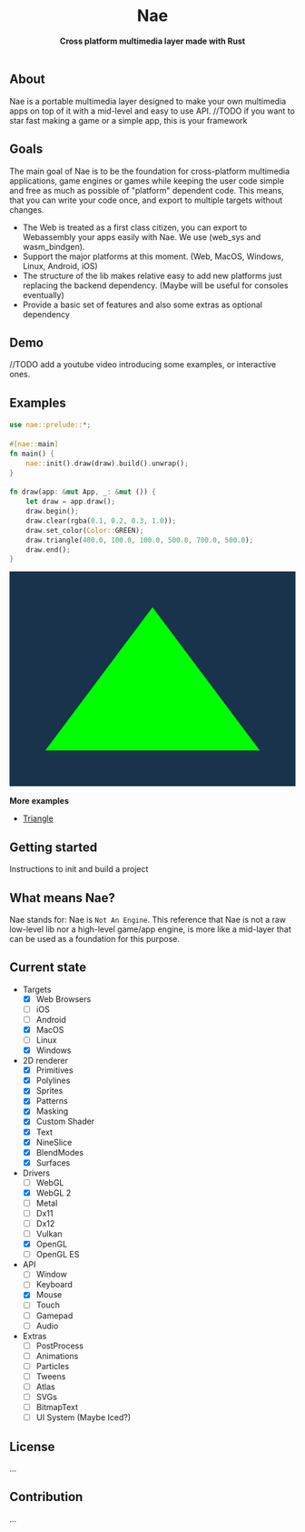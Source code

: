 <h1 align="center">Nae</h1>
<div align="center">
 <strong>
   Cross platform multimedia layer made with Rust
 </strong>
</div>

<br />

## About
Nae is a portable multimedia layer designed to make your own multimedia apps on top of it with a mid-level and easy to use API.
//TODO if you want to star fast making a game or a simple app, this is your framework

## Goals
The main goal of Nae is to be the foundation for cross-platform multimedia applications, game engines or games while keeping the user code simple
and free as much as possible of "platform" dependent code. This means, that you can write your code once, and export to multiple targets without changes.

- The Web is treated as a first class citizen, you can export to Webassembly your apps easily with Nae. We use (web_sys and wasm_bindgen).
- Support the major platforms at this moment. (Web, MacOS, Windows, Linux, Android, iOS)
- The structure of the lib makes relative easy to add new platforms just replacing the backend dependency. (Maybe will be useful for consoles eventually)
- Provide a basic set of features and also some extras as optional dependency 

## Demo
//TODO add a youtube video introducing some examples, or interactive ones.

## Examples
```rust 
use nae::prelude::*;

#[nae::main]
fn main() {
    nae::init().draw(draw).build().unwrap();
}

fn draw(app: &mut App, _: &mut ()) {
    let draw = app.draw();
    draw.begin();
    draw.clear(rgba(0.1, 0.2, 0.3, 1.0));
    draw.set_color(Color::GREEN);
    draw.triangle(400.0, 100.0, 100.0, 500.0, 700.0, 500.0);
    draw.end();
}

```
![Triangle](./assets/triangle.png)

**More examples**
- [Triangle](https://github.com/Nazariglez/nae/blob/master/examples/triangle.rs)

## Getting started
Instructions to init and build a project

## What means Nae?
Nae stands for: Nae is `Not An Engine`. This reference that Nae is not a raw low-level lib nor a high-level game/app engine, is more like a mid-layer 
that can be used as a foundation for this purpose. 

## Current state
- Targets
    - [x] Web Browsers
    - [ ] iOS
    - [ ] Android
    - [x] MacOS
    - [ ] Linux 
    - [x] Windows
- 2D renderer
    - [x] Primitives
    - [x] Polylines
    - [x] Sprites
    - [x] Patterns
    - [x] Masking
    - [x] Custom Shader
    - [x] Text
    - [x] NineSlice
    - [x] BlendModes
    - [x] Surfaces
- Drivers
    - [ ] WebGL
    - [x] WebGL 2
    - [ ] Metal
    - [ ] Dx11
    - [ ] Dx12
    - [ ] Vulkan
    - [x] OpenGL
    - [ ] OpenGL ES
- API 
    - [ ] Window
    - [ ] Keyboard
    - [x] Mouse
    - [ ] Touch
    - [ ] Gamepad
    - [ ] Audio
- Extras
    - [ ] PostProcess 
    - [ ] Animations
    - [ ] Particles
    - [ ] Tweens
    - [ ] Atlas
    - [ ] SVGs
    - [ ] BitmapText
    - [ ] UI System (Maybe Iced?)

## License
...

## Contribution
...
